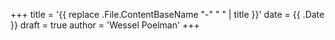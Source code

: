 +++
title = '{{ replace .File.ContentBaseName "-" " " | title }}'
date = {{ .Date }}
draft = true
author = 'Wessel Poelman'
+++

